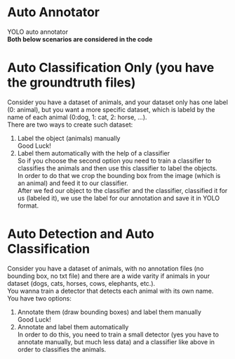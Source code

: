 # Auto Annotator
YOLO auto annotator  
**Both below scenarios are considered in the code**  

# Auto Classification Only (you have the groundtruth files)
Consider you have a dataset of animals, and your dataset only has one label (0: animal), but you want a more specific dataset, which is labeld by the name of each animal (0:dog, 1: cat, 2: horse, ...).  
There are two ways to create such dataset:  
1. Label the object (animals) manually  
Good Luck!
3. Label them automatically with the help of a classifier  
So if you choose the second option you need to train a classifier to classifies the animals and then use this classifier to label the objects.  
In order to do that we crop the bounding box from the image (which is an animal) and feed it to our classifier.  
After we fed our object to the classifier and the classifier, classified it for us (labeled it), we use the label for our annotation and save it in YOLO format.
  
# Auto Detection and Auto Classification
Consider you have a dataset of animals, with no annotation files (no bounding box, no txt file) and there are a wide varity if animals in your dataset (dogs, cats, horses, cows, elephants, etc.).  
You wanna train a detector that detects each animal with its own name.  
You have two options:
1. Annotate them (draw bounding boxes) and label them manually  
Good Luck!
2. Annotate and label them automatically  
In order to do this, you need to train a small detector (yes you have to annotate manually, but much less data) and a classifier like above in order to classifies the animals.
